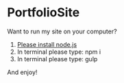 # PortfolioSite
Want to run my site on your computer?

1. [Please install node.js](https://nodejs.org/en/download/)
2. In terminal please type: npm i
3. In terminal please type: gulp

And enjoy!

